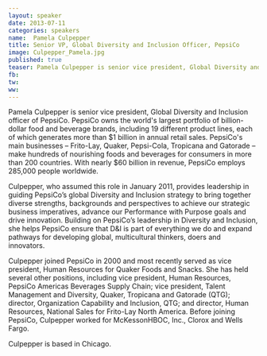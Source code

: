 ```yaml
---
layout: speaker
date: 2013-07-11
categories: speakers
name:  Pamela Culpepper
title: Senior VP, Global Diversity and Inclusion Officer, PepsiCo
image: Culpepper_Pamela.jpg
published: true
teaser: Pamela Culpepper is senior vice president, Global Diversity and Inclusion officer of PepsiCo. PepsiCo owns the world's largest portfolio of billion-dollar food and beverage brands, including 19 different product lines, each of which generates more than $1 billion in annual retail sales.
fb:
tw: 
ww:
---
```


Pamela Culpepper is senior vice president, Global Diversity and Inclusion officer of PepsiCo. PepsiCo owns the world's largest portfolio of billion-dollar food and beverage brands, including 19 different product lines, each of which generates more than $1 billion in annual retail sales. PepsiCo's main businesses – Frito-Lay, Quaker, Pepsi-Cola, Tropicana and Gatorade – make hundreds of nourishing foods and beverages for consumers in more than 200 countries. With nearly $60 billion in revenue, PepsiCo employs 285,000 people worldwide.

Culpepper, who assumed this role in January 2011, provides leadership in guiding PepsiCo’s global Diversity and Inclusion strategy to bring together diverse strengths, backgrounds and perspectives to achieve our strategic business imperatives, advance our Performance with Purpose goals and drive innovation. Building on PepsiCo’s leadership in Diversity and Inclusion, she helps PepsiCo ensure that D&I is part of everything we do and expand pathways for developing global, multicultural thinkers, doers and innovators.

Culpepper joined PepsiCo in 2000 and most recently served as vice president, Human Resources for Quaker Foods and Snacks. She has held several other positions, including vice president, Human Resources, PepsiCo Americas Beverages Supply Chain; vice president, Talent Management and Diversity, Quaker, Tropicana and Gatorade (QTG); director, Organization Capability and Inclusion, QTG; and director, Human Resources, National Sales for Frito-Lay North America. 
Before joining PepsiCo, Culpepper worked for McKessonHBOC, Inc., Clorox and Wells Fargo. 

Culpepper is based in Chicago.
